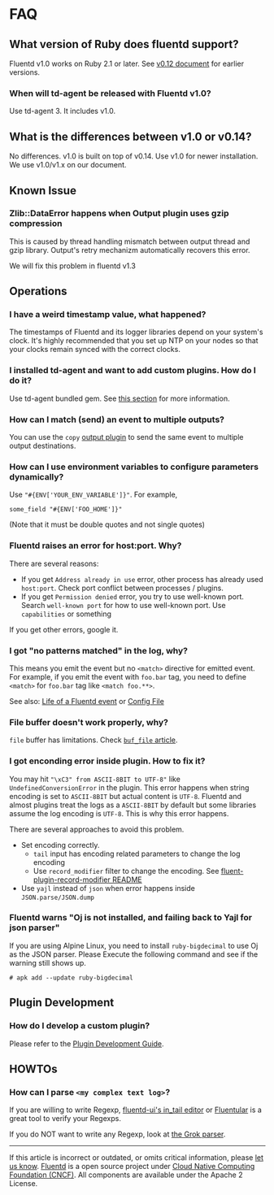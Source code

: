 # FAQ


## What version of Ruby does fluentd support?

Fluentd v1.0 works on Ruby 2.1 or later. See [v0.12
document](/v0.12//articles/faq#what-version-of-ruby-does-fluentd-support)
for earlier versions.


### When will td-agent be released with Fluentd v1.0?

Use td-agent 3. It includes v1.0.


## What is the differences between v1.0 or v0.14?

No differences. v1.0 is built on top of v0.14. Use v1.0 for newer
installation. We use v1.0/v1.x on our document.


## Known Issue


### Zlib::DataError happens when Output plugin uses gzip compression

This is caused by thread handling mismatch between output thread and
gzip library. Output's retry mechanizm automatically recovers this
error.

We will fix this problem in fluentd v1.3


## Operations


### I have a weird timestamp value, what happened?

The timestamps of Fluentd and its logger libraries depend on your
system's clock. It's highly recommended that you set up NTP on your
nodes so that your clocks remain synced with the correct clocks.


### I installed td-agent and want to add custom plugins. How do I do it?

Use td-agent bundled gem. See [this
section](/articles/plugin-management#if-using-td-agent,-use-/usr/sbin/td-agent-gem)
for more information.


### How can I match (send) an event to multiple outputs?

You can use the `copy` [output plugin](/articles/out_copy.md) to send the
same event to multiple output destinations.


### How can I use environment variables to configure parameters dynamically?

Use `"#{ENV['YOUR_ENV_VARIABLE']}"`. For example,

``` {.CodeRay}
some_field "#{ENV['FOO_HOME']}"
```

(Note that it must be double quotes and not single quotes)


### Fluentd raises an error for host:port. Why?

There are several reasons:

-   If you get `Address already in use` error, other process has already
    used `host:port`. Check port conflict between processes / plugins.
-   If you get `Permission denied` error, you try to use well-known
    port. Search `well-known port` for how to use well-known port. Use
    `capabilities` or something

If you get other errors, google it.


### I got "no patterns matched" in the log, why?

This means you emit the event but no `<match>` directive for emitted
event. For example, if you emit the event with `foo.bar` tag, you need
to define `<match>` for `foo.bar` tag like `<match foo.**>`.

See also: [Life of a Fluentd event](/articles/life-of-a-fluentd-event.md) or [Config
File](/articles/config-file.md)


### File buffer doesn't work properly, why?

`file` buffer has limitations. Check [`buf_file`
article](buf_file#limitation).


### I got enconding error inside plugin. How to fix it?

You may hit `"\xC3" from ASCII-8BIT to UTF-8"` like
`UndefinedConversionError` in the plugin. This error happens when string
encoding is set to `ASCII-8BIT` but actual content is `UTF-8`. Fluentd
and almost plugins treat the logs as a `ASCII-8BIT` by default but some
libraries assume the log encoding is `UTF-8`. This is why this error
happens.

There are several approaches to avoid this problem.

-   Set encoding correctly.
    -   `tail` input has encoding related parameters to change the log
        encoding
    -   Use `record_modifier` filter to change the encoding. See
        [fluent-plugin-record-modifier
        README](https://github.com/repeatedly/fluent-plugin-record-modifier#char_encoding)
-   Use `yajl` instead of `json` when error happens inside
    `JSON.parse/JSON.dump`


### Fluentd warns "Oj is not installed, and failing back to Yajl for json parser"

If you are using Alpine Linux, you need to install `ruby-bigdecimal` to
use Oj as the JSON parser. Please Execute the following command and see
if the warning still shows up.

``` {.CodeRay}
# apk add --update ruby-bigdecimal
```


## Plugin Development


### How do I develop a custom plugin?

Please refer to the [Plugin Development
Guide](http://docs.fluentd.org/articles/plugin-development).


## HOWTOs

### How can I parse `<my complex text log>`?

If you are willing to write Regexp, [fluentd-ui's in\_tail
editor](/articles/fluentd-ui#intail-setting) or
[Fluentular](http://fluentular.herokuapp.com) is a great tool to verify
your Regexps.

If you do NOT want to write any Regexp, look at [the Grok
parser](https://github.com/kiyoto/fluent-plugin-grok-parser).


------------------------------------------------------------------------

If this article is incorrect or outdated, or omits critical information,
please [let us know](https://github.com/fluent/fluentd-docs/issues?state=open).
[Fluentd](http://www.fluentd.org/) is a open source project under [Cloud
Native Computing Foundation (CNCF)](https://cncf.io/). All components
are available under the Apache 2 License.
